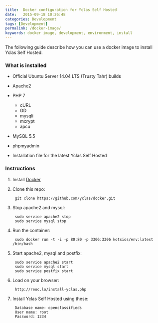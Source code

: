 ```yaml
---
title:  Docker configuration for Yclas Self Hosted
date:   2015-09-18 10:26:48
categories: Development
tags: [Development]
permalink: /docker-image/
keywords: docker image, development, environment, install
---
```

The following guide describe how you can use a docker image to install Yclas Self Hosted.

### What is installed

+ Official Ubuntu Server 14.04 LTS (Trusty Tahr) builds

+ Apache2

+ PHP 7
  * cURL
  * GD
  * mysqli
  * mcrypt
  * apcu

+ MySQL 5.5

+ phpmyadmin

+ Installation file for the latest Yclas Self Hosted


### Instructions

1. Install [Docker](https://docs.docker.com/installation/)

2. Clone this repo:

        git clone https://github.com/yclas/docker.git

3. Stop apache2 and mysql:

		sudo service apache2 stop
		sudo service mysql stop

4. Run the container:

        sudo docker run -t -i -p 80:80 -p 3306:3306 kotsios/env:latest /bin/bash

5. Start apache2, mysql and postfix:

		sudo service apache2 start
		sudo service mysql start
		sudo service postfix start

6. Load on your browser: 

        http://reoc.lo/install-yclas.php

7. Install Yclas Self Hosted using these:

        Database name: openclassifieds
        User name: root 
        Password: 1234
